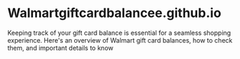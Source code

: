 # Walmartgiftcardbalancee.github.io
Keeping track of your gift card balance is essential for a seamless shopping experience. Here's an overview of Walmart gift card balances, how to check them, and important details to know
